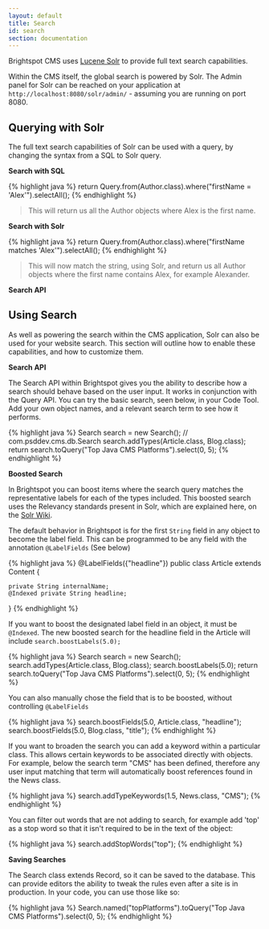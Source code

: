 ```yaml
---
layout: default
title: Search
id: search
section: documentation
---
```


<div markdown="1" class="span12">

Brightspot CMS uses [Lucene Solr](http://lucene.apache.org/solr/) to provide full text search capabilities.

Within the CMS itself, the global search is powered by Solr. The Admin panel for Solr can be reached on your application at `http://localhost:8080/solr/admin/` - assuming you are running on port 8080.

## Querying with Solr

The full text search capabilities of Solr can be used with a query, by changing the syntax from a SQL to Solr query.

**Search with SQL**

<div class="highlight">{% highlight java %}
return Query.from(Author.class).where("firstName = 'Alex'").selectAll();
{% endhighlight %}</div>

> This will return us all the Author objects where Alex is the first name.

	
**Search with Solr**

<div class="highlight">{% highlight java %}
return Query.from(Author.class).where("firstName matches 'Alex'").selectAll();
{% endhighlight %}</div>	

> This will now match the string, using Solr, and return us all Author objects where the first name contains Alex, for example Alexander.


**Search API**

## Using Search

As well as powering the search within the CMS application, Solr can also be used for your website search. This section will outline how to enable these capabilities, and how to customize them.


**Search API**

The Search API within Brightspot gives you the ability to describe how a search should behave based on the user input. It works in conjunction with the Query API. You can try the basic search, seen below, in your Code Tool. Add your own object names, and a relevant search term to see how it performs.

<div class="highlight">{% highlight java %}
Search search = new Search(); // com.psddev.cms.db.Search
search.addTypes(Article.class, Blog.class);
return search.toQuery("Top Java CMS Platforms").select(0, 5);
{% endhighlight %}</div>	

**Boosted Search**

In Brightspot you can boost items where the search query matches the representative labels for each of the types included. This boosted search uses the Relevancy standards present in Solr, which are explained here, on the [Solr Wiki](http://wiki.apache.org/solr/SolrRelevancyFAQ#How_can_I_increase_the_score_for_specific_documents). 

The default behavior in Brightspot is for the first `String` field in any object to become the label field. This can be programmed to be any field with the annotation `@LabelFields` (See below) 

<div class="highlight">{% highlight java %}
@LabelFields({"headline"})
public class Article extends Content {

	private String internalName;
	@Indexed private String headline;

}
{% endhighlight %}</div>

If you want to boost the designated label field in an object, it must be `@Indexed`. The new boosted search for the headline field in the Article will include `search.boostLabels(5.0);`

<div class="highlight">{% highlight java %}
Search search = new Search();
search.addTypes(Article.class, Blog.class);
search.boostLabels(5.0);
return search.toQuery("Top Java CMS Platforms").select(0, 5);
{% endhighlight %}</div>

You can also manually chose the field that is to be boosted, without controlling `@LabelFields`

<div class="highlight">{% highlight java %}
search.boostFields(5.0, Article.class, "headline");
search.boostFields(5.0, Blog.class, "title");
{% endhighlight %}</div>

If you want to broaden the search you can add a keyword within a particular class. This allows certain keywords to be associated directly with objects. For example, below the search term "CMS" has been defined, therefore any user input matching that term will automatically boost references found in the News class.

<div class="highlight">{% highlight java %}
search.addTypeKeywords(1.5, News.class, "CMS");
{% endhighlight %}</div>

You can filter out words that are not adding to search, for example add 'top' as a stop word so that it isn't required to be in the text of the object:

<div class="highlight">{% highlight java %}
search.addStopWords("top");
{% endhighlight %}</div>


**Saving Searches**

The Search class extends Record, so it can be saved to the database. This can provide editors the ability to tweak the rules even after a site is in production. In your code, you can use those like so:

<div class="highlight">{% highlight java %}
Search.named("topPlatforms").toQuery("Top Java CMS Platforms").select(0, 5);
{% endhighlight %}</div>
